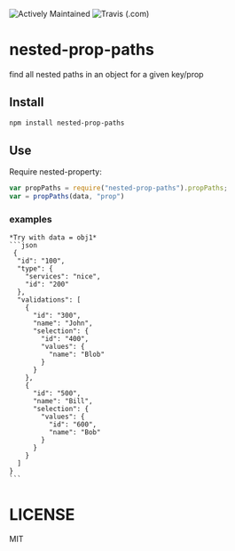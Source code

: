 ![Actively Maintained](https://img.shields.io/badge/Maintenance%20Level-Actively%20Maintained-green.svg)
![Travis (.com)](https://img.shields.io/travis/com/HBDunn/nested-prop-paths)

# nested-prop-paths
find all nested paths in an object for a given key/prop 

## Install

```bash
npm install nested-prop-paths
```

## Use

Require nested-property:

```js
var propPaths = require("nested-prop-paths").propPaths;
var = propPaths(data, "prop")
```

### examples
	*Try with data = obj1*
	```json	
	 {
	  "id": "100",
	  "type": {
	    "services": "nice",
	    "id": "200"
	  },
	  "validations": [
	    {
	      "id": "300",
	      "name": "John",
	      "selection": {
	        "id": "400",
	        "values": {
	          "name": "Blob"
	        }
	      }
	    },
	    {
	      "id": "500",
	      "name": "Bill",
	      "selection": {
	        "values": {
	          "id": "600",
	          "name": "Bob"
	        }
	      }
	    }
	  ]
	}
	```

# LICENSE

MIT